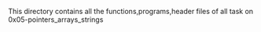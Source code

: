 This directory contains all the functions,programs,header files of all task on 0x05-pointers_arrays_strings
